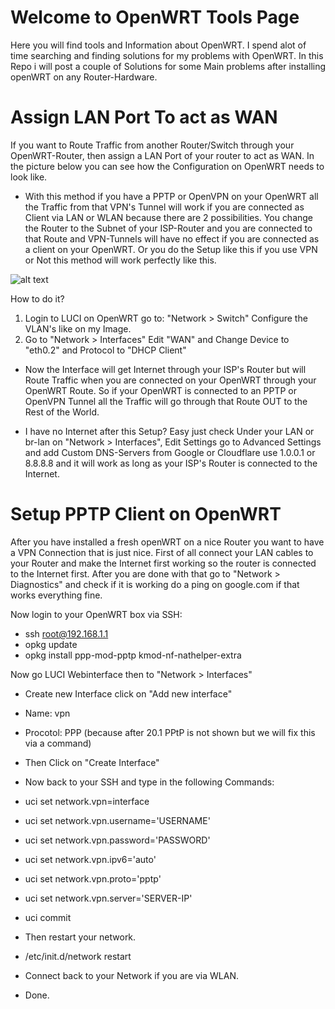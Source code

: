 # Welcome to OpenWRT Tools Page
Here you will find tools and Information about OpenWRT.
I spend alot of time searching and finding solutions for my problems with OpenWRT. In this Repo i will post a couple of Solutions for some Main problems after installing openWRT on any Router-Hardware.


# Assign LAN Port To act as WAN
If you want to Route Traffic from another Router/Switch through your OpenWRT-Router, then assign a LAN Port of your router to act as WAN.
In the picture below you can see how the Configuration on OpenWRT needs to look like.

* With this method if you have a PPTP or OpenVPN on your OpenWRT all the Traffic from that VPN's Tunnel will work if you are connected as Client via LAN or WLAN because there are 2 possibilities. You change the Router to the Subnet of your ISP-Router and you are connected to that Route and VPN-Tunnels will have no effect if you are connected as a client on your OpenWRT. Or you do the Setup like this if you use VPN or Not this method will work perfectly like this.

![alt text](https://github.com/kwget/openwrt-tools/blob/main/resources/vlan.png?raw=true)

How to do it? 
1. Login to LUCI on OpenWRT go to: "Network > Switch" Configure the VLAN's like on my Image.
2. Go to "Network > Interfaces" Edit "WAN" and Change Device to "eth0.2" and Protocol to "DHCP Client"
* Now the Interface will get Internet through your ISP's Router but will Route Traffic when you are connected on your OpenWRT through your OpenWRT Route. So if your OpenWRT is connected to an PPTP or OpenVPN Tunnel all the Traffic will go through that Route OUT to the Rest of the World.

* I have no Internet after this Setup? Easy just check Under your LAN or br-lan on "Network > Interfaces", Edit Settings go to Advanced Settings and add Custom DNS-Servers from Google or Cloudflare use 1.0.0.1 or 8.8.8.8 and it will work as long as your ISP's Router is connected to the Internet.

# Setup PPTP Client on OpenWRT
After you have installed a fresh openWRT on a nice Router you want to have a VPN Connection that is just nice.
First of all connect your LAN cables to your Router and make the Internet first working so the router is connected to the Internet first.
After you are done with that go to "Network > Diagnostics" and check if it is working do a ping on google.com if that works everything fine.

Now login to your OpenWRT box via SSH:
* ssh root@192.168.1.1
* opkg update
* opkg install ppp-mod-pptp kmod-nf-nathelper-extra

Now go LUCI Webinterface then to "Network > Interfaces"
* Create new Interface click on "Add new interface" 
* Name: vpn
* Procotol: PPP (because after 20.1 PPtP is not shown but we will fix this via a command)
* Then Click on "Create Interface"

* Now back to your SSH and type in the following Commands:
* uci set network.vpn=interface
* uci set network.vpn.username='USERNAME'
* uci set network.vpn.password='PASSWORD'
* uci set network.vpn.ipv6='auto'
* uci set network.vpn.proto='pptp'
* uci set network.vpn.server='SERVER-IP'
* uci commit
* Then restart your network.
* /etc/init.d/network restart
* Connect back to your Network if you are via WLAN.
* Done.
